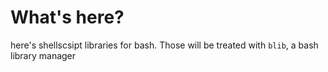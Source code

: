 # What's here?

here's shellscsipt libraries for bash.
Those will be treated with `blib`, a bash library manager